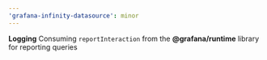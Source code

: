 ```yaml
---
'grafana-infinity-datasource': minor
---
```


**Logging** Consuming `reportInteraction` from the **@grafana/runtime** library for reporting queries
